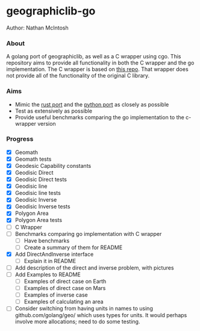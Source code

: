 # geographiclib-go
Author: Nathan McIntosh

### About
A golang port of geographiclib, as well as a C wrapper using cgo. This repository aims to provide
all functionality in both the C wrapper and the go implementation. The C wrapper is based
on [this repo](https://pkg.go.dev/github.com/ruiaylin/pgparser/types/geo/geographiclib).
That wrapper does not provide all of the functionality of the original C library.

### Aims
 - Mimic the [rust port](https://github.com/georust/geographiclib-rs) and the [python port](https://pypi.org/project/geographiclib/) as closely as possible
 - Test as extensively as possible
 - Provide useful benchmarks comparing the go implementation to the c-wrapper version

### Progress
- [X] Geomath
- [X] Geomath tests
- [X] Geodesic Capability constants
- [X] Geodisic Direct
- [X] Geodisic Direct tests
- [X] Geodisic line
- [X] Geodisic line tests
- [X] Geodisic Inverse
- [X] Geodisic Inverse tests
- [X] Polygon Area
- [X] Polygon Area tests
- [ ] C Wrapper
- [ ] Benchmarks comparing go implementation with C wrapper
    - [ ] Have benchmarks
    - [ ] Create a summary of them for README
- [X] Add DirectAndInverse interface
    - [ ] Explain it in README
- [ ] Add description of the direct and inverse problem, with pictures
- [ ] Add Examples to README
    - [ ] Examples of direct case on Earth
    - [ ] Examples of direct case on Mars
    - [ ] Examples of inverse case
    - [ ] Examples of calculating an area
- [ ] Consider switching from having units in names to using github.com/golang/geo/ 
which uses types for units. It would perhaps involve more allocations; need to do some
testing. 
